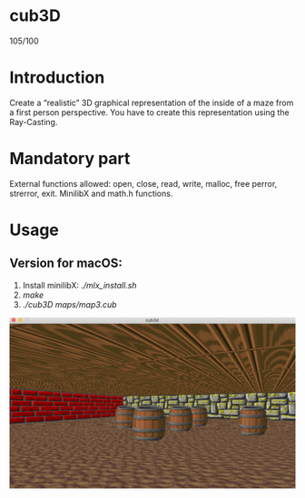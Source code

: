 # cub3D
105/100


# Introduction

Create a “realistic” 3D graphical
representation of the inside of a maze from a
first person perspective. You have to create this
representation using the Ray-Casting.


# Mandatory part

External functions allowed: open, close, read, write, malloc, free perror, strerror, exit. MinilibX and math.h functions.


# Usage

## Version for macOS:

1. Install minilibX: *./mlx_install.sh*
1. *make*
1. *./cub3D maps/map3.cub*


<img align="center" src="cub3d.png" alt="Screenshot of the game" />